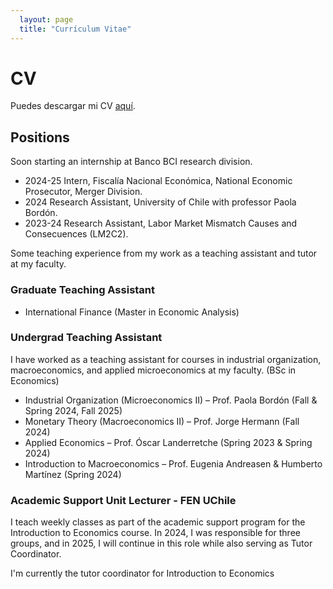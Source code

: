 ```yaml
---
  layout: page
  title: "Currículum Vitae"
---
```


# CV

Puedes descargar mi CV [aquí](assets/cv_martinez_latex.pdf).

## Positions

Soon starting an internship at Banco BCI research division. 

- 2024-25 Intern, Fiscalía Nacional Económica, National Economic Prosecutor, Merger Division.
- 2024 Research Assistant, University of Chile with professor Paola Bordón.
- 2023-24 Research Assistant, Labor Market Mismatch Causes and Consecuences (LM2C2).


Some teaching experience from my work as a teaching assistant and tutor at my faculty. 
### Graduate Teaching Assistant
- International Finance (Master in Economic Analysis)

### Undergrad Teaching Assistant
I have worked as a teaching assistant for courses in industrial organization, macroeconomics, and applied microeconomics at my faculty. (BSc in Economics)
- Industrial Organization (Microeconomics II) – Prof. Paola Bordón (Fall & Spring 2024, Fall 2025)
- Monetary Theory (Macroeconomics II) – Prof. Jorge Hermann (Fall 2024)
- Applied Economics – Prof. Óscar Landerretche (Spring 2023 & Spring 2024)
- Introduction to Macroeconomics – Prof. Eugenia Andreasen & Humberto Martínez (Spring 2024)

### Academic Support Unit Lecturer - FEN UChile
I teach weekly classes as part of the academic support program for the Introduction to Economics course. In 2024, I was responsible for three groups, and in 2025, I will continue in this role while also serving as Tutor Coordinator.

I'm currently the tutor coordinator for Introduction to Economics
